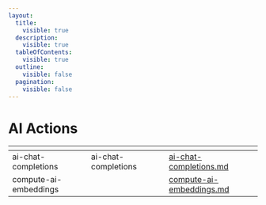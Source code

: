 ```yaml
---
layout:
  title:
    visible: true
  description:
    visible: true
  tableOfContents:
    visible: true
  outline:
    visible: false
  pagination:
    visible: false
---
```


# AI Actions

<table data-view="cards"><thead><tr><th></th><th data-hidden></th><th data-hidden></th><th data-hidden data-card-target data-type="content-ref"></th></tr></thead><tbody><tr><td>ai-chat-completions</td><td>ai-chat-completions</td><td></td><td><a href="ai-chat-completions.md">ai-chat-completions.md</a></td></tr><tr><td>compute-ai-embeddings</td><td></td><td></td><td><a href="compute-ai-embeddings.md">compute-ai-embeddings.md</a></td></tr></tbody></table>

